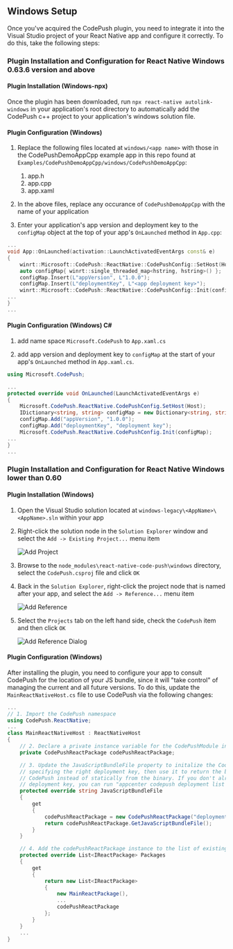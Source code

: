 ## Windows Setup

Once you've acquired the CodePush plugin, you need to integrate it into the Visual Studio project of your React Native app and configure it correctly. To do this, take the following steps:

### Plugin Installation and Configuration for React Native Windows 0.63.6 version and above

#### Plugin Installation (Windows-npx)

Once the plugin has been downloaded, run `npx react-native autolink-windows` in your application's root directory to automatically add the CodePush c++ project to your application's windows solution file.

#### Plugin Configuration (Windows)

1. Replace the following files located at `windows/<app name>` with those in the CodePushDemoAppCpp example app in this repo found at `Examples/CodePushDemoAppCpp/windows/CodePushDemoAppCpp`:
   1. app.h
   2. app.cpp
   3. app.xaml

2. In the above files, replace any occurance of `CodePushDemoAppCpp` with the name of your application

3. Enter your application's app version and deployment key to the `configMap` object at the top of your app's `OnLaunched` method in `App.cpp`:

```c++
...
void App::OnLaunched(activation::LaunchActivatedEventArgs const& e)
{
    winrt::Microsoft::CodePush::ReactNative::CodePushConfig::SetHost(Host());
    auto configMap{ winrt::single_threaded_map<hstring, hstring>() };
    configMap.Insert(L"appVersion", L"1.0.0");
    configMap.Insert(L"deploymentKey", L"<app deployment key>");
    winrt::Microsoft::CodePush::ReactNative::CodePushConfig::Init(configMap);
...
}
...
```

#### Plugin Configuration (Windows) C#

1. add name space `Microsoft.CodePush` to `App.xaml.cs`

2. add app version and deployment key to `configMap` at the start of your app's `OnLaunched` method in `App.xaml.cs`.

```c#
using Microsoft.CodePush;

...
protected override void OnLaunched(LaunchActivatedEventArgs e)
{
    Microsoft.CodePush.ReactNative.CodePushConfig.SetHost(Host);
    IDictionary<string, string> configMap = new Dictionary<string, string>();
    configMap.Add("appVersion", "1.0.0");
    configMap.Add("deploymentKey", "deployment key");
    Microsoft.CodePush.ReactNative.CodePushConfig.Init(configMap);
...
}
...
```


### Plugin Installation and Configuration for React Native Windows lower than 0.60

#### Plugin Installation (Windows)

1. Open the Visual Studio solution located at `windows-legacy\<AppName>\<AppName>.sln` within your app

2. Right-click the solution node in the `Solution Explorer` window and select the `Add -> Existing Project...` menu item

   ![Add Project](https://cloud.githubusercontent.com/assets/116461/14467164/ddf6312e-008e-11e6-8a10-44a8b44b5dfc.PNG)

3. Browse to the `node_modules\react-native-code-push\windows` directory, select the `CodePush.csproj` file and click `OK`

4. Back in the `Solution Explorer`, right-click the project node that is named after your app, and select the `Add -> Reference...` menu item

   ![Add Reference](https://cloud.githubusercontent.com/assets/116461/14467154/d833bc98-008e-11e6-8e95-09864b1f05ef.PNG)

5. Select the `Projects` tab on the left hand side, check the `CodePush` item and then click `OK`

   ![Add Reference Dialog](https://cloud.githubusercontent.com/assets/116461/14467147/cb805b6e-008e-11e6-964f-f856c59b65af.PNG)

#### Plugin Configuration (Windows)

After installing the plugin, you need to configure your app to consult CodePush for the location of your JS bundle, since it will "take control" of managing the current and all future versions. To do this, update the `MainReactNativeHost.cs` file to use CodePush via the following changes:

```c#
...
// 1. Import the CodePush namespace
using CodePush.ReactNative;
...
class MainReactNativeHost : ReactNativeHost
{
    // 2. Declare a private instance variable for the CodePushModule instance.
    private CodePushReactPackage codePushReactPackage;

    // 3. Update the JavaScriptBundleFile property to initalize the CodePush runtime,
    // specifying the right deployment key, then use it to return the bundle URL from
    // CodePush instead of statically from the binary. If you don't already have your
    // deployment key, you can run "appcenter codepush deployment list -a <ownerName>/<appName> -k" to retrieve it.
    protected override string JavaScriptBundleFile
    {
        get
        {
            codePushReactPackage = new CodePushReactPackage("deployment-key-here", this);
            return codePushReactPackage.GetJavaScriptBundleFile();
        }
    }

    // 4. Add the codePushReactPackage instance to the list of existing packages.
    protected override List<IReactPackage> Packages
    {
        get
        {
            return new List<IReactPackage>
            {
                new MainReactPackage(),
                ...
                codePushReactPackage
            };
        }
    }
    ...
}
```
